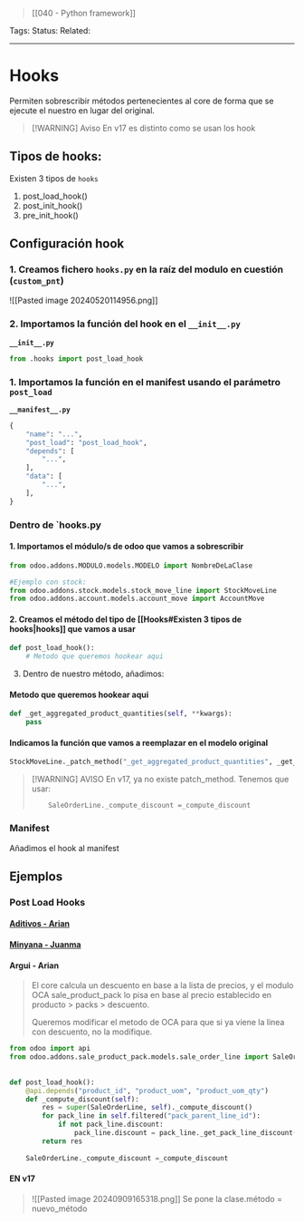> [[040 - Python framework]]

Tags: 
Status: 
Related: 

___

# Hooks

Permiten sobrescribir métodos pertenecientes al core de forma que se ejecute el nuestro en lugar del original.


> [!WARNING] Aviso
> En v17 es distinto como se usan los hook

## Tipos de hooks:

Existen 3 tipos de `hooks`
1. post_load_hook()
2. post_init_hook()
3.  pre_init_hook()

## Configuración hook

### 1. Creamos fichero `hooks.py` en la **raíz** del modulo en cuestión (`custom_pnt`)
![[Pasted image 20240520114956.png]]
### 2. Importamos la función del hook en el `__init__.py`

**`__init__.py`**
```python
from .hooks import post_load_hook
```

### 1. Importamos la función en el manifest usando el parámetro `post_load`

**`__manifest__.py`**
```python
{
    "name": "...",
    "post_load": "post_load_hook",
    "depends": [
        "...",
    ],
    "data": [
        "...",
    ],
}
```

### Dentro de `hooks.py

#### 1. Importamos el módulo/s de odoo que vamos a sobrescribir
````python
from odoo.addons.MODULO.models.MODELO import NombreDeLaClase

#Ejemplo con stock:
from odoo.addons.stock.models.stock_move_line import StockMoveLine
from odoo.addons.account.models.account_move import AccountMove
````

#### 2. Creamos el método del tipo de [[Hooks#Existen 3 tipos de hooks|hooks]] que vamos a usar
````python
def post_load_hook():  
    # Metodo que queremos hookear aqui
````

3. Dentro de nuestro método, añadimos:

#### **Metodo que queremos hookear aqui**
```python
def _get_aggregated_product_quantities(self, **kwargs):
	pass
```

#### **Indicamos la función que vamos a reemplazar en el modelo original**
````python
StockMoveLine._patch_method("_get_aggregated_product_quantities", _get_aggregated_product_quantities)
````

> [!WARNING] AVISO
> En v17, ya no existe patch_method. Tenemos que usar:
> ```
>     SaleOrderLine._compute_discount =_compute_discount
> ```



### Manifest
Añadimos el hook al manifest

## Ejemplos

### Post Load Hooks

#### [Aditivos - Arian](https://github.com/puntsistemes/aditivos_odoo/pull/23/files#diff-c8299e4fab78b67992dc0abdcbb93292d43b3616dcc02aa58ddcca49b46f688e)
#### [Minyana - Juanma](https://github.com/puntsistemes/cafes-minyana_odoo/blob/14.0/custom_pnt/hooks.py)
#### Argui - Arian
> El core calcula un descuento en base a la lista de precios, y el modulo OCA sale_product_pack lo pisa en base al precio establecido en producto > packs > descuento.
> 
> Queremos modificar el metodo de OCA para que si ya viene la linea con descuento, no la modifique.

```python
from odoo import api  
from odoo.addons.sale_product_pack.models.sale_order_line import SaleOrderLine  
  
  
def post_load_hook():  
    @api.depends("product_id", "product_uom", "product_uom_qty")  
    def _compute_discount(self):  
        res = super(SaleOrderLine, self)._compute_discount()  
        for pack_line in self.filtered("pack_parent_line_id"):  
            if not pack_line.discount:  
                pack_line.discount = pack_line._get_pack_line_discount()  
        return res  
  
    SaleOrderLine._compute_discount =_compute_discount
```

#### EN v17
> ![[Pasted image 20240909165318.png]]
> Se pone la clase.método = nuevo_método